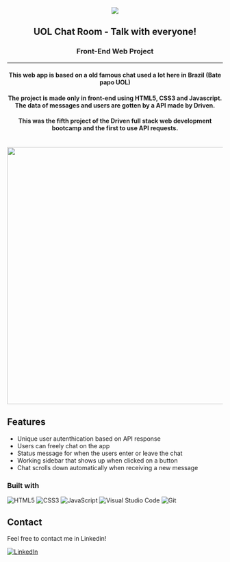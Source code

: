 <div align="center">
    <img src="https://i.imgur.com/OnOZcoT.gif">
</div>
<!-- <hr> -->
<div align=center>
  <h2 align=center>UOL Chat Room - Talk with everyone!</h2>
  <h3 align=center>Front-End Web Project</h3>
  <hr>
  <div align=center>
     <h4>This web app is based on a old famous chat used a lot here in Brazil (Bate papo UOL)</h4>
     <h4>The project is made only in front-end using HTML5, CSS3 and Javascript. The data of messages and users are gotten by a API made by Driven.</h4>
     <h4>This was the fifth project of the Driven full stack web development bootcamp and the first to use API requests.</h4>
</div>
<br>
    <img style="height:600px" src="https://i.imgur.com/QP0enz8.gif">
<br>
</div>

## Features

- Unique user autenthication based on API response
- Users can freely chat on the app
- Status message for when the users enter or leave the chat
- Working sidebar that shows up when clicked on a button
- Chat scrolls down automatically when receiving a new message

### Built with

![HTML5](https://img.shields.io/badge/html5-%23E34F26.svg?style=for-the-badge&logo=html5&logoColor=white)
![CSS3](https://img.shields.io/badge/CSS3-1572B6.svg?style=for-the-badge&logo=css3&logoColor=white)
![JavaScript](https://img.shields.io/badge/javascript-%23323330.svg?style=for-the-badge&logo=javascript&logoColor=%23F7DF1E)
![Visual Studio Code](https://img.shields.io/badge/Visual%20Studio%20Code-0078d7.svg?style=for-the-badge&logo=visual-studio-code&logoColor=white)
![Git](https://img.shields.io/badge/git-%23F05033.svg?style=for-the-badge&logo=git&logoColor=white)

## Contact

Feel free to contact me in Linkedin!

[![LinkedIn][linkedin-shield]][linkedin-url]

<!-- MARKDOWN LINKS & IMAGES -->
<!-- https://www.markdownguide.org/basic-syntax/#reference-style-links -->

[linkedin-shield]: https://img.shields.io/badge/-LinkedIn-black.svg?style=for-the-badge&logo=linkedin&colorB=blue
[linkedin-url]: https://www.linkedin.com/in/ovinibarros/

